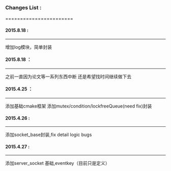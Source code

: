 ### Changes List :
=======================
####  2015.8.18  :
----------------------
增加log模块，简单封装

####  2015.8.18 ：
----------------------
 之前一直因为论文等一系列东西中断
 还是希望找时间继续做下去

####  2015.4.25 ：
----------------------
 添加基础cmake框架
 添加mutex/condition/lockfreeQueue(need fix)封装

#### 2015.4.26 :
----------------------
 添加socket_base封装,fix detail logic bugs

#### 2015.4.27 :
----------------------
添加server_socket 基础,eventkey（目前只是定义）
              
